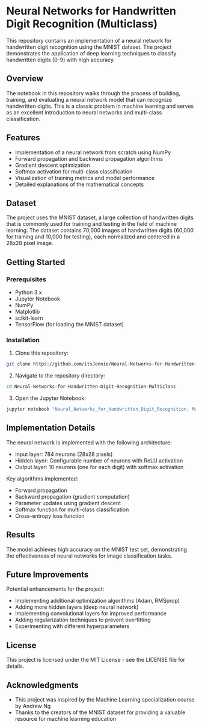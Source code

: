 # Neural Networks for Handwritten Digit Recognition (Multiclass)

This repository contains an implementation of a neural network for handwritten digit recognition using the MNIST dataset. The project demonstrates the application of deep learning techniques to classify handwritten digits (0-9) with high accuracy.

## Overview

The notebook in this repository walks through the process of building, training, and evaluating a neural network model that can recognize handwritten digits. This is a classic problem in machine learning and serves as an excellent introduction to neural networks and multi-class classification.

## Features

- Implementation of a neural network from scratch using NumPy
- Forward propagation and backward propagation algorithms
- Gradient descent optimization
- Softmax activation for multi-class classification
- Visualization of training metrics and model performance
- Detailed explanations of the mathematical concepts

## Dataset

The project uses the MNIST dataset, a large collection of handwritten digits that is commonly used for training and testing in the field of machine learning. The dataset contains 70,000 images of handwritten digits (60,000 for training and 10,000 for testing), each normalized and centered in a 28x28 pixel image.

## Getting Started

### Prerequisites

- Python 3.x
- Jupyter Notebook
- NumPy
- Matplotlib
- scikit-learn
- TensorFlow (for loading the MNIST dataset)

### Installation

1. Clone this repository:
```bash
git clone https://github.com/itsJonnie/Neural-Networks-for-Handwritten-Digit-Recognition-Multiclass.git
```

2. Navigate to the repository directory:
```bash
cd Neural-Networks-for-Handwritten-Digit-Recognition-Multiclass
```

3. Open the Jupyter Notebook:
```bash
jupyter notebook "Neural_Networks_for_Handwritten_Digit_Recognition, Multiclass.ipynb"
```

## Implementation Details

The neural network is implemented with the following architecture:
- Input layer: 784 neurons (28x28 pixels)
- Hidden layer: Configurable number of neurons with ReLU activation
- Output layer: 10 neurons (one for each digit) with softmax activation

Key algorithms implemented:
- Forward propagation
- Backward propagation (gradient computation)
- Parameter updates using gradient descent
- Softmax function for multi-class classification
- Cross-entropy loss function

## Results

The model achieves high accuracy on the MNIST test set, demonstrating the effectiveness of neural networks for image classification tasks.

## Future Improvements

Potential enhancements for the project:
- Implementing additional optimization algorithms (Adam, RMSprop)
- Adding more hidden layers (deep neural network)
- Implementing convolutional layers for improved performance
- Adding regularization techniques to prevent overfitting
- Experimenting with different hyperparameters

## License

This project is licensed under the MIT License - see the LICENSE file for details.

## Acknowledgments

- This project was inspired by the Machine Learning specialization course by Andrew Ng
- Thanks to the creators of the MNIST dataset for providing a valuable resource for machine learning education

